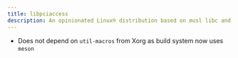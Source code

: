 ```yaml
---
title: libpciaccess
description: An opinionated Linux® distribution based on musl libc and toybox
---
```


- Does not depend on `util-macros` from Xorg as build system now uses `meson`
